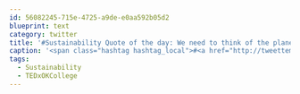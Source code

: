 ```yaml
---
id: 56082245-715e-4725-a9de-e0aa592b05d2
blueprint: text
category: twitter
title: '#Sustainability Quote of the day: We need to think of the planet in terms of a community not, a commodity #TEDxOKCollege'
caption: '<span class="hashtag hashtag_local">#<a href="http://tweettemp.darylchymko.ca/?tag=sustainability">Sustainability</a> Quote of the day: We need to think of the planet in terms of a community not, a commodity <span class="hashtag hashtag_local">#<a href="http://tweettemp.darylchymko.ca/?tag=tedxokcollege">TEDxOKCollege</a>'
tags:
  - Sustainability
  - TEDxOKCollege
---
```

